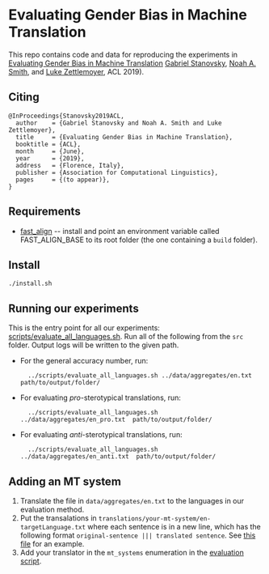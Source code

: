 # Evaluating Gender Bias in Machine Translation

This repo contains code and data for reproducing the experiments in [Evaluating Gender Bias in Machine Translation](https://arxiv.org/abs/1906.00591) [Gabriel Stanovsky](https://gabrielstanovsky.github.io/), [Noah A. Smith](https://homes.cs.washington.edu/~nasmith/), and [Luke Zettlemoyer](https://www.cs.washington.edu/people/faculty/lsz), ACL 2019).

## Citing

```
@InProceedings{Stanovsky2019ACL,
  author    = {Gabriel Stanovsky and Noah A. Smith and Luke Zettlemoyer},
  title     = {Evaluating Gender Bias in Machine Translation},
  booktitle = {ACL},
  month     = {June},
  year      = {2019},
  address   = {Florence, Italy},
  publisher = {Association for Computational Linguistics},
  pages     = {(to appear)},
}
```

## Requirements
* [fast_align](https://github.com/clab/fast_align) -- install and point an environment variable called FAST_ALIGN_BASE to its root folder (the one containing a `build` folder).

## Install
`./install.sh`

## Running our experiments 
This is the entry point for all our experiments: [scripts/evaluate_all_languages.sh](scripts/evaluate_all_languages.sh).
Run all of the following from the  `src` folder. Output logs will be written to the given
path.
* For the general accuracy number, run:

        ../scripts/evaluate_all_languages.sh ../data/aggregates/en.txt  path/to/output/folder/

* For evaluating *pro*-sterotypical translations, run:

        ../scripts/evaluate_all_languages.sh ../data/aggregates/en_pro.txt  path/to/output/folder/

* For evaluating *anti*-sterotypical translations, run:

        ../scripts/evaluate_all_languages.sh ../data/aggregates/en_anti.txt  path/to/output/folder/

## Adding an MT system
1. Translate the file in `data/aggregates/en.txt` to the languages in our evaluation method.
2. Put the transalations in `translations/your-mt-system/en-targetLanguage.txt` where each sentence is in a new line, which has the following format `original-sentence ||| translated sentence`. See [this file](translations/aws/en-fr.txt) for an example.
3. Add your translator in the `mt_systems` enumeration in the [evaluation script](scripts/evaluate_all_languages.sh).

